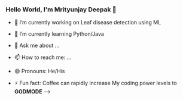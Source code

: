 ### Hello World, I'm Mrityunjay Deepak 👋




- 🔭 I’m currently working on Leaf disease detection using ML
- 🌱 I’m currently learning  Python/Java

- 💬 Ask me about ...
- 📫 How to reach me: ...
- 😄 Pronouns: He/His
- ⚡ Fun fact: Coffee can rapidly increase My coding power levels to **GODMODE**
-->
